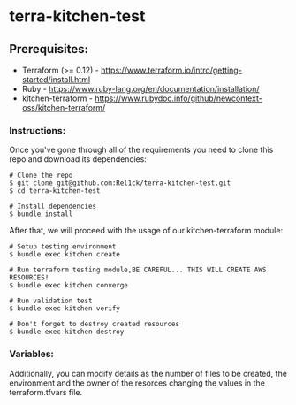 # terra-kitchen-test

## Prerequisites:

- Terraform (>= 0.12) - https://www.terraform.io/intro/getting-started/install.html
- Ruby - https://www.ruby-lang.org/en/documentation/installation/
- kitchen-terraform - https://www.rubydoc.info/github/newcontext-oss/kitchen-terraform/


### Instructions:

Once you've gone through all of the requirements you need to clone this repo and download its dependencies:

```
# Clone the repo
$ git clone git@github.com:Rel1ck/terra-kitchen-test.git
$ cd terra-kitchen-test

# Install dependencies
$ bundle install
```
After that, we will proceed with the usage of our kitchen-terraform module:

```
# Setup testing environment
$ bundle exec kitchen create

# Run terraform testing module,BE CAREFUL... THIS WILL CREATE AWS RESOURCES!
$ bundle exec kitchen converge

# Run validation test
$ bundle exec kitchen verify

# Don't forget to destroy created resources
$ bundle exec kitchen destroy
```

### Variables:

Additionally, you can modify details as the number of files to be created, the environment and the owner of the resorces changing the values in the terraform.tfvars file. 
